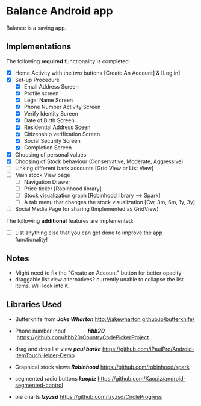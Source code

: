 # Balance Android app

Balance is a saving app.

## Implementations

The following **required** functionality is completed:

- [x] Home Activity with the two buttons [Create An Account] & [Log in]
- [x] Set-up Procedure
  - [x] Email Address Screen
  - [x] Profile screen
  - [x] Legal Name Screen
  - [x] Phone Number Activity Screen
  - [x] Verify Identity Screen
  - [x] Date of Birth Screen
  - [x] Residential Address Sceen
  - [x] Citizenship verification Screen
  - [x] Social Security Screen
  - [x] Completion Screen
- [x] Choosing of personal values
- [x] Choosing of Stock behaviour (Conservative, Moderate, Aggressive)
- [ ] Linking different bank accounts [Grid View or List View]
- [ ] Main stock View page
   - [ ] Navigation Drawer
   - [ ] Price ticker              [Robinhood library]
   - [ ] Stock visualization graph [Robinhood library --> Spark]
   - [ ] A tab menu that changes the stock visualization [Cw, 3m, 6m, 1y, 3y]
- [ ] Social Media Page for sharing (Implemented as GridView)

The following **additional** features are implemented:

- [ ] List anything else that you can get done to improve the app functionality!

## Notes
- Might need to fix the "Create an Account" button for better opacity
- draggable list view alternatives? currently unable to collapse the list items. Will look into it.

## Libraries Used
- Butterknife from                  **_Jake Wharton_**
  http://jakewharton.github.io/butterknife/
  
- Phone number input                **_hbb20_**
  https://github.com/hbb20/CountryCodePickerProject
  
- drag and drop list view           **_paul burke_**
  https://github.com/iPaulPro/Android-ItemTouchHelper-Demo
  
- Graphical stock views             **_Robinhood_**
  https://github.com/robinhood/spark
  
- segmented radio buttons           **_kaopiz_**
  https://github.com/Kaopiz/android-segmented-control
  
- pie charts                        **_lzyzsd_**
  https://github.com/lzyzsd/CircleProgress
